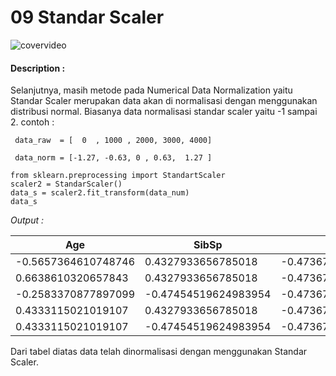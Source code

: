 # 09 Standar Scaler

![covervideo](http://bit.ly/makeaicovervideo)

#### **Description :**
 Selanjutnya, masih metode pada Numerical Data Normalization yaitu Standar Scaler merupakan data akan di normalisasi dengan menggunakan distribusi normal. Biasanya data normalisasi standar scaler yaitu -1 sampai 2. 
 contoh :

     data_raw  = [  0  , 1000 , 2000, 3000, 4000]

     data_norm = [-1.27, -0.63, 0 , 0.63,  1.27 ]

```
from sklearn.preprocessing import StandartScaler
scaler2 = StandarScaler()
data_s = scaler2.fit_transform(data_num)
data_s
```
*Output :*

| Age                   | SibSp                | Parch               | Fare                  |
|-----------------------|----------------------|---------------------|-----------------------|
| -0.5657364610748746   | 0.4327933656785018   | -0.4736736092984604 | -0.5024451714361923   |
| 0.6638610320657843    | 0.4327933656785018   | -0.4736736092984604 | 0.7868452935884461    |
| -0.2583370877897099   | -0.47454519624983954 | -0.4736736092984604 | -0.4888542575852486   |
| 0.4333115021019107    | 0.4327933656785018   | -0.4736736092984604 | 0.4207302360686478    |
| 0.4333115021019107    | -0.47454519624983954 | -0.4736736092984604 | -0.4863374216869257   |

Dari tabel diatas data telah dinormalisasi dengan menggunakan Standar Scaler. 